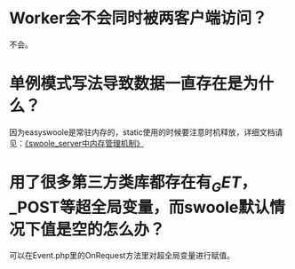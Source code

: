 # Worker会不会同时被两客户端访问？
不会。
# 单例模式写法导致数据一直存在是为什么？
因为easyswoole是常驻内存的，static使用的时候要注意时机释放，详细文档请见：[《swoole_server中内存管理机制》](https://wiki.swoole.com/wiki/page/324.html)
# 用了很多第三方类库都存在有$_GET，$_POST等超全局变量，而swoole默认情况下值是空的怎么办？
可以在Event.php里的OnRequest方法里对超全局变量进行赋值。


<script>
    var _hmt = _hmt || [];
    (function() {
        var hm = document.createElement("script");
        hm.src = "https://hm.baidu.com/hm.js?4c8d895ff3b25bddb6fa4185c8651cc3";
        var s = document.getElementsByTagName("script")[0];
        s.parentNode.insertBefore(hm, s);
    })();
</script>
<script>
(function(){
    var bp = document.createElement('script');
    var curProtocol = window.location.protocol.split(':')[0];
    if (curProtocol === 'https') {
        bp.src = 'https://zz.bdstatic.com/linksubmit/push.js';        
    }
    else {
        bp.src = 'http://push.zhanzhang.baidu.com/push.js';
    }
    var s = document.getElementsByTagName("script")[0];
    s.parentNode.insertBefore(bp, s);
})();
</script>

